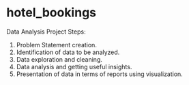 # hotel_bookings


Data Analysis Project Steps:
1. Problem Statement creation.
2. Identification of data to be analyzed.
3. Data exploration and cleaning.
4. Data analysis and getting useful insights.
5. Presentation of data in terms of reports using visualization.
